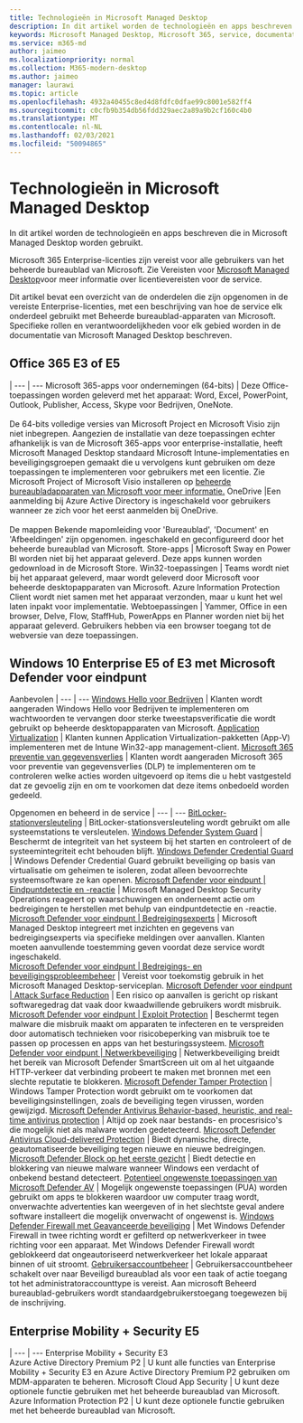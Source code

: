 ```yaml
---
title: Technologieën in Microsoft Managed Desktop
description: In dit artikel worden de technologieën en apps beschreven die in Microsoft Managed Desktop worden gebruikt.
keywords: Microsoft Managed Desktop, Microsoft 365, service, documentatie
ms.service: m365-md
author: jaimeo
ms.localizationpriority: normal
ms.collection: M365-modern-desktop
ms.author: jaimeo
manager: laurawi
ms.topic: article
ms.openlocfilehash: 4932a40455c8ed4d8fdfc0dfae99c8001e582ff4
ms.sourcegitcommit: c0cfb9b354db56fdd329aec2a89a9b2cf160c4b0
ms.translationtype: MT
ms.contentlocale: nl-NL
ms.lasthandoff: 02/03/2021
ms.locfileid: "50094865"
---
```

# <a name="microsoft-managed-desktop-technologies"></a>Technologieën in Microsoft Managed Desktop

In dit artikel worden de technologieën en apps beschreven die in Microsoft Managed Desktop worden gebruikt.

<!-- Microsoft 365 E5; Device as a Service -->
<!-- in O365 table, standard suite, removed this sentence "Please see the Installation of Project/Visio 64bit Click to Run Addendum for important deployment instructions. -->

Microsoft 365 Enterprise-licenties zijn vereist voor alle gebruikers van het beheerde bureaublad van Microsoft. Zie Vereisten voor [Microsoft Managed Desktop](../get-ready/prerequisites.md)voor meer informatie over licentievereisten voor de service.

Dit artikel bevat een overzicht van de onderdelen die zijn opgenomen in de vereiste Enterprise-licenties, met een beschrijving van hoe de service elk onderdeel gebruikt met Beheerde bureaublad-apparaten van Microsoft. Specifieke rollen en verantwoordelijkheden voor elk gebied worden in de documentatie van Microsoft Managed Desktop beschreven. 

## <a name="office-365-e3-or-e5"></a>Office 365 E3 of E5
 |
 --- | ---
Microsoft 365-apps voor ondernemingen (64-bits) | Deze Office-toepassingen worden geleverd met het apparaat: Word, Excel, PowerPoint, Outlook, Publisher, Access, Skype voor Bedrijven, OneNote.<br><br>De 64-bits volledige versies van Microsoft Project en Microsoft Visio zijn niet inbegrepen. Aangezien de installatie van deze toepassingen echter afhankelijk is van de Microsoft 365-apps voor enterprise-installatie, heeft Microsoft Managed Desktop standaard Microsoft Intune-implementaties en beveiligingsgroepen gemaakt die u vervolgens kunt gebruiken om deze toepassingen te implementeren voor gebruikers met een licentie. Zie Microsoft Project of Microsoft Visio installeren op [beheerde bureaubladapparaten van Microsoft voor meer informatie.](../get-started/project-visio.md)
OneDrive |Een aanmelding bij Azure Active Directory is ingeschakeld voor gebruikers wanneer ze zich voor het eerst aanmelden bij OneDrive.<br><br>De mappen Bekende mapomleiding voor 'Bureaublad', 'Document' en 'Afbeeldingen' zijn opgenomen. ingeschakeld en geconfigureerd door het beheerde bureaublad van Microsoft.
Store-apps |    Microsoft Sway en Power BI worden niet bij het apparaat geleverd. Deze apps kunnen worden gedownload in de Microsoft Store.
Win32-toepassingen |    Teams wordt niet bij het apparaat geleverd, maar wordt geleverd door Microsoft voor beheerde desktopapparaten van Microsoft. Azure Information Protection Client wordt niet samen met het apparaat verzonden, maar u kunt het wel laten inpakt voor implementatie.
Webtoepassingen |  Yammer, Office in een browser, Delve, Flow, StaffHub, PowerApps en Planner worden niet bij het apparaat geleverd. Gebruikers hebben via een browser toegang tot de webversie van deze toepassingen.



## <a name="windows-10-enterprise-e5-or-e3-with-microsoft-defender-for-endpoint"></a>Windows 10 Enterprise E5 of E3 met Microsoft Defender voor eindpunt
Aanbevolen
 |
 --- | ---
[Windows Hello voor Bedrijven](https://docs.microsoft.com/windows/security/identity-protection/hello-for-business/hello-identity-verification) | Klanten wordt aangeraden Windows Hello voor Bedrijven te implementeren om wachtwoorden te vervangen door sterke tweestapsverificatie die wordt gebruikt op beheerde desktopapparaten van Microsoft.
[Application Virtualization](https://docs.microsoft.com/windows/application-management/app-v/appv-technical-reference) | Klanten kunnen Application Virtualization-pakketten (App-V) implementeren met de Intune Win32-app management-client.
[Microsoft 365 preventie van gegevensverlies](https://docs.microsoft.com/microsoft-365/compliance/endpoint-dlp-learn-about) | Klanten wordt aangeraden Microsoft 365 voor preventie van gegevensverlies (DLP) te implementeren om te controleren welke acties worden uitgevoerd op items die u hebt vastgesteld dat ze gevoelig zijn en om te voorkomen dat deze items onbedoeld worden gedeeld.   

Opgenomen en beheerd in de service
 |
 --- | ---
[BitLocker-stationversleuteling](https://docs.microsoft.com/windows/security/information-protection/bitlocker/bitlocker-overview) | BitLocker-stationsversleuteling wordt gebruikt om alle systeemstations te versleutelen. 
[Windows Defender System Guard]( https://docs.microsoft.com/windows/security/threat-protection/windows-defender-system-guard/system-guard-how-hardware-based-root-of-trust-helps-protect-windows) | Beschermt de integriteit van het systeem bij het starten en controleert of de systeemintegriteit echt behouden blijft.
[Windows Defender Credential Guard]( https://docs.microsoft.com/windows/security/identity-protection/credential-guard/credential-guard) | Windows Defender Credential Guard gebruikt beveiliging op basis van virtualisatie om geheimen te isoleren, zodat alleen bevoorrechte systeemsoftware ze kan openen.
[Microsoft Defender voor eindpunt | Eindpuntdetectie en -reactie](https://docs.microsoft.com/windows/security/threat-protection/microsoft-defender-atp/overview-endpoint-detection-response) |     Microsoft Managed Desktop Security Operations reageert op waarschuwingen en onderneemt actie om bedreigingen te herstellen met behulp van eindpuntdetectie en -reactie.
[Microsoft Defender voor eindpunt | Bedreigingsexperts](https://docs.microsoft.com/windows/security/threat-protection/microsoft-defender-atp/microsoft-threat-experts) | Microsoft Managed Desktop integreert met inzichten en gegevens van bedreigingsexperts via specifieke meldingen over aanvallen. Klanten moeten aanvullende toestemming geven voordat deze service wordt ingeschakeld.  
[Microsoft Defender voor eindpunt | Bedreigings- en beveiligingsprobleembeheer](https://docs.microsoft.com/windows/security/threat-protection/microsoft-defender-atp/next-gen-threat-and-vuln-mgt) | Vereist voor toekomstig gebruik in het Microsoft Managed Desktop-serviceplan.
[Microsoft Defender voor eindpunt | Attack Surface Reduction](https://docs.microsoft.com/windows/security/threat-protection/microsoft-defender-atp/attack-surface-reduction) | Een risico op aanvallen is gericht op riskant softwaregedrag dat vaak door kwaadwillende gebruikers wordt misbruik.
[Microsoft Defender voor eindpunt | Exploit Protection](https://docs.microsoft.com/windows/security/threat-protection/microsoft-defender-atp/exploit-protection) | Beschermt tegen malware die misbruik maakt om apparaten te infecteren en te verspreiden door automatisch technieken voor risicobeperking van misbruik toe te passen op processen en apps van het besturingssysteem.
[Microsoft Defender voor eindpunt | Netwerkbeveiliging](https://docs.microsoft.com/windows/security/threat-protection/microsoft-defender-atp/network-protection) | Netwerkbeveiliging breidt het bereik van Microsoft Defender SmartScreen uit om al het uitgaande HTTP-verkeer dat verbinding probeert te maken met bronnen met een slechte reputatie te blokkeren.
[Microsoft Defender Tamper Protection](https://docs.microsoft.com/windows/security/threat-protection/microsoft-defender-antivirus/prevent-changes-to-security-settings-with-tamper-protection) | Windows Tamper Protection wordt gebruikt om te voorkomen dat beveiligingsinstellingen, zoals de beveiliging tegen virussen, worden gewijzigd.
[Microsoft Defender Antivirus Behavior-based, heuristic, and real-time antivirus protection]( https://docs.microsoft.com/windows/security/threat-protection/microsoft-defender-antivirus/microsoft-defender-antivirus-in-windows-10) | Altijd op zoek naar bestands- en procesrisico's die mogelijk niet als malware worden gedetecteerd.
[Microsoft Defender Antivirus Cloud-delivered Protection](https://docs.microsoft.com/windows/security/threat-protection/microsoft-defender-antivirus/utilize-microsoft-cloud-protection-microsoft-defender-antivirus) | Biedt dynamische, directe, geautomatiseerde beveiliging tegen nieuwe en nieuwe bedreigingen.
[Microsoft Defender Block op het eerste gezicht](https://docs.microsoft.com/windows/security/threat-protection/microsoft-defender-antivirus/configure-block-at-first-sight-microsoft-defender-antivirus) | Biedt detectie en blokkering van nieuwe malware wanneer Windows een verdacht of onbekend bestand detecteert.
[Potentieel ongewenste toepassingen van Microsoft Defender AV](https://docs.microsoft.com/windows/security/threat-protection/microsoft-defender-antivirus/detect-block-potentially-unwanted-apps-microsoft-defender-antivirus) | Mogelijk ongewenste toepassingen (PUA) worden gebruikt om apps te blokkeren waardoor uw computer traag wordt, onverwachte advertenties kan weergeven of in het slechtste geval andere software installeert die mogelijk onverwacht of ongewenst is.
[Windows Defender Firewall met Geavanceerde beveiliging](https://docs.microsoft.com/windows/security/threat-protection/windows-firewall/windows-firewall-with-advanced-security) | Met Windows Defender Firewall in twee richting wordt er gefilterd op netwerkverkeer in twee richting voor een apparaat. Met Windows Defender Firewall wordt geblokkeerd dat ongeautoriseerd netwerkverkeer het lokale apparaat binnen of uit stroomt.
[Gebruikersaccountbeheer](https://docs.microsoft.com/windows/security/identity-protection/user-account-control/how-user-account-control-works) | Gebruikersaccountbeheer schakelt over naar Beveiligd bureaublad als voor een taak of actie toegang tot het administratoraccounttype is vereist. Aan microsoft Beheerd bureaublad-gebruikers wordt standaardgebruikerstoegang toegewezen bij de inschrijving. 


## <a name="enterprise-mobility--security-e5"></a>Enterprise Mobility + Security E5

 |
 --- | ---
Enterprise Mobility + Security E3<br>Azure Active Directory Premium P2 |    U kunt alle functies van Enterprise Mobility + Security E3 en Azure Active Directory Premium P2 gebruiken om MDM-apparaten te beheren.
Microsoft Cloud App Security |  U kunt deze optionele functie gebruiken met het beheerde bureaublad van Microsoft.
Azure Information Protection P2  | U kunt deze optionele functie gebruiken met het beheerde bureaublad van Microsoft.
